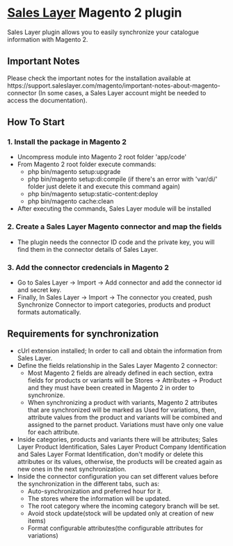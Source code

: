 <h1><a href="https://saleslayer.com/" title="Title">Sales Layer</a> Magento 2 plugin</h1>
Sales Layer plugin allows you to easily synchronize your catalogue information with Magento 2.

<p>
	<h2>Important Notes</h2>
	Please check the important notes for the installation available at https://support.saleslayer.com/magento/important-notes-about-magento-connector (In some cases, a Sales Layer account might be needed to access the documentation).
</p>

<h2>How To Start</h2>

<p>
    <h3>1. Install the package in Magento 2</h3>
    <ul>
        <li>Uncompress module into Magento 2 root folder 'app/code'</li>
        <li>From Magento 2 root folder execute commands:
           <ul>
             <li>php bin/magento setup:upgrade</li>
	           <li>php bin/magento setup:di:compile (if there's an error with 'var/di/' folder just delete it and execute this command again)</li>
             <li>php bin/magento setup:static-content:deploy</li>
             <li>php bin/magento cache:clean</li>
          </ul>
        </li>
        <li>After executing the commands, Sales Layer module will be installed</li>
    </ul>
</p>

<p>
    <h3>2. Create a Sales Layer Magento connector and map the fields</h3>
    <ul>
        <li>The plugin needs the connector ID code and the private key, you will find them in the connector details of Sales Layer.</li>
    </ul>
</p>
    
<p>
    <h3>3. Add the connector credencials in Magento 2</h3>
    <ul>
        <li>Go to Sales Layer -> Import -> Add connector and add the connector id and secret key.</li>
        <li>Finally, In Sales Layer -> Import -> The connector you created, push Synchronize Connector to import categories, products and product formats automatically.</li>
    </ul>
</p>

<p>
    <h2>Requirements for synchronization</h2>
    <ul>
        <li>cUrl extension installed; In order to call and obtain the information from Sales Layer.</li>
        <li>Define the fields relationship in the Sales Layer Magento 2 connector:
            <ul>
                <li>Most Magento 2 fields are already defined in each section, extra fields for products or variants will be Stores -> Attributes -> Product and they must have been created in Magento 2 in order to synchronize.</li>
                <li>When synchronizing a product with variants, Magento 2 attributes that are synchronized will be marked as Used for variations, then, attribute values from the product and variants will be combined and assigned to the parnet product. Variations must have only one value for each attribute.</li>
            </ul>
        </li>
        <li>Inside categories, products and variants there will be attributes; Sales Layer Product Identification, Sales Layer Product Company Identification and Sales Layer Format Identification, don't modify or delete this attributes or its values, otherwise, the products will be created again as new ones in the next synchronization.</li>
        <li>Inside the connector configuration you can set different values before the synchronization in the different tabs, such as:
          <ul>
            <li>Auto-synchronization and preferred hour for it.</li>
            <li>The stores where the information will be updated.</li>
            <li>The root category where the incoming category branch will be set.</li>
            <li>Avoid stock update(stock will be updated only at creation of new items)</li>
            <li>Format configurable attributes(the configurable attributes for variations)</li>
          </ul>
        </li>
    </ul>
</p>
